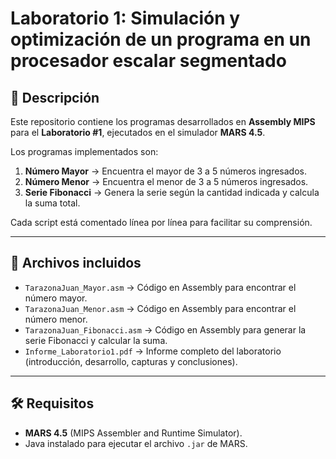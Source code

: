# Laboratorio 1: Simulación y optimización de un programa en un procesador escalar segmentado  

## 📌 Descripción  
Este repositorio contiene los programas desarrollados en **Assembly MIPS** para el **Laboratorio #1**, ejecutados en el simulador **MARS 4.5**.  

Los programas implementados son:  
1. **Número Mayor** → Encuentra el mayor de 3 a 5 números ingresados.  
2. **Número Menor** → Encuentra el menor de 3 a 5 números ingresados.  
3. **Serie Fibonacci** → Genera la serie según la cantidad indicada y calcula la suma total.  

Cada script está comentado línea por línea para facilitar su comprensión.  

---

## 📂 Archivos incluidos  

- `TarazonaJuan_Mayor.asm` → Código en Assembly para encontrar el número mayor.  
- `TarazonaJuan_Menor.asm` → Código en Assembly para encontrar el número menor.  
- `TarazonaJuan_Fibonacci.asm` → Código en Assembly para generar la serie Fibonacci y calcular la suma.  
- `Informe_Laboratorio1.pdf` → Informe completo del laboratorio (introducción, desarrollo, capturas y conclusiones).  

---

## 🛠️ Requisitos  
- **MARS 4.5** (MIPS Assembler and Runtime Simulator).  
- Java instalado para ejecutar el archivo `.jar` de MARS.  
